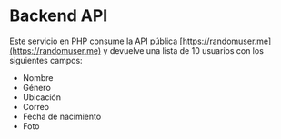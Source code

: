 # Backend API

Este servicio en PHP consume la API pública [https://randomuser.me](https://randomuser.me)
y devuelve una lista de 10 usuarios con los siguientes campos:
- Nombre
- Género
- Ubicación
- Correo
- Fecha de nacimiento
- Foto
